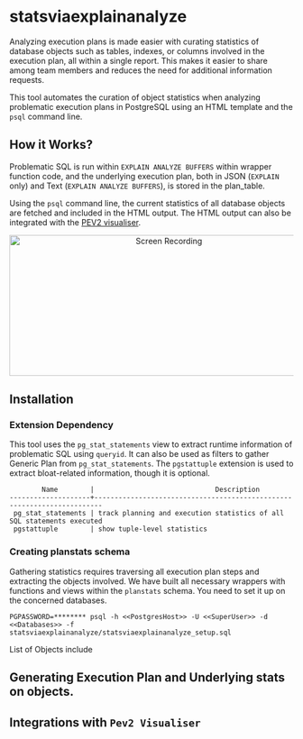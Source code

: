 # statsviaexplainanalyze

Analyzing execution plans is made easier with curating statistics of database objects such as tables, indexes, or columns involved in the execution plan, all within a single report. This makes it easier to share among team members and reduces the need for additional information requests.

This tool automates the curation of object statistics when analyzing problematic execution plans in PostgreSQL using an HTML template and the `psql` command line.

## How it Works?
Problematic SQL is run within `EXPLAIN ANALYZE BUFFERS` within wrapper function code, and the underlying execution plan, both in JSON (`EXPLAIN` only) and Text (`EXPLAIN ANALYZE BUFFERS`), is stored in the plan_table.

Using the `psql` command line, the current statistics of all database objects are fetched and included in the HTML output. The HTML output can also be integrated with the [PEV2 visualiser](https://github.com/dalibo/pev2).

<div align="center">
  <img src="https://github.com/user-attachments/assets/54bd8058-ed83-495b-95b5-ed3836f0935e" alt="Screen Recording" width="550" height="250"/>
</div>

## Installation 

### Extension Dependency 
This tool uses the `pg_stat_statements` view to extract runtime information of problematic SQL using `queryid`. It can also be used as filters to gather Generic Plan from `pg_stat_statements`. The `pgstattuple` extension is used to extract bloat-related information, though it is optional.

```
        Name        |                              Description
--------------------+------------------------------------------------------------------------
 pg_stat_statements | track planning and execution statistics of all SQL statements executed
 pgstattuple        | show tuple-level statistics

```

### Creating planstats schema
Gathering statistics requires traversing all execution plan steps and extracting the objects involved. We have built all necessary wrappers with functions and views within the `planstats` schema. You need to set it up on the concerned databases.

```
PGPASSWORD=******** psql -h <<PostgresHost>> -U <<SuperUser>> -d <<Databases>> -f statsviaexplainanalyze/statsviaexplainanalyze_setup.sql
```

List of Objects include


## Generating Execution Plan and Underlying stats on objects.

## Integrations with `Pev2 Visualiser`


